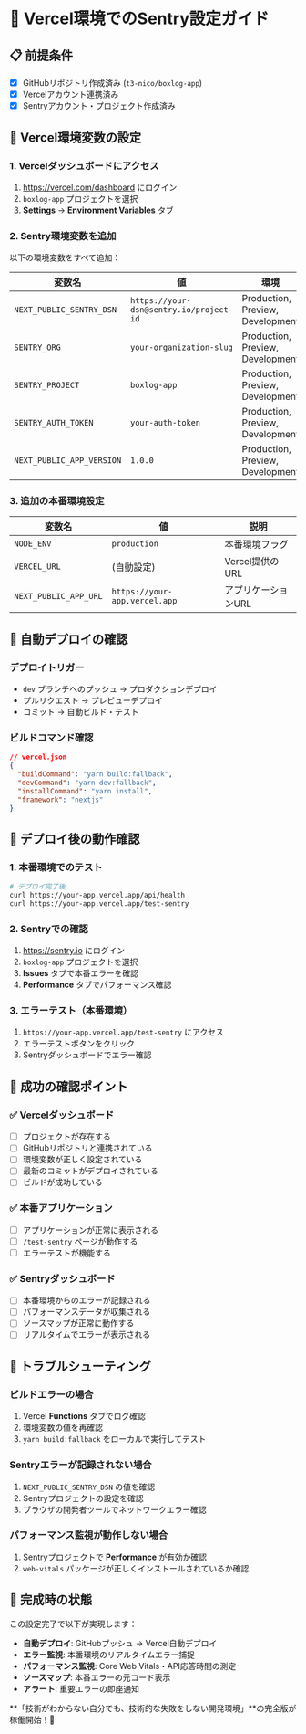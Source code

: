 # 🚀 Vercel環境でのSentry設定ガイド

## 📋 前提条件
- [x] GitHubリポジトリ作成済み (`t3-nico/boxlog-app`)
- [x] Vercelアカウント連携済み
- [x] Sentryアカウント・プロジェクト作成済み

## 🔧 Vercel環境変数の設定

### 1. Vercelダッシュボードにアクセス
1. https://vercel.com/dashboard にログイン
2. `boxlog-app` プロジェクトを選択
3. **Settings** → **Environment Variables** タブ

### 2. Sentry環境変数を追加

以下の環境変数をすべて追加：

| 変数名 | 値 | 環境 |
|--------|-----|------|
| `NEXT_PUBLIC_SENTRY_DSN` | `https://your-dsn@sentry.io/project-id` | Production, Preview, Development |
| `SENTRY_ORG` | `your-organization-slug` | Production, Preview, Development |
| `SENTRY_PROJECT` | `boxlog-app` | Production, Preview, Development |
| `SENTRY_AUTH_TOKEN` | `your-auth-token` | Production, Preview, Development |
| `NEXT_PUBLIC_APP_VERSION` | `1.0.0` | Production, Preview, Development |

### 3. 追加の本番環境設定

| 変数名 | 値 | 説明 |
|--------|-----|------|
| `NODE_ENV` | `production` | 本番環境フラグ |
| `VERCEL_URL` | (自動設定) | Vercel提供のURL |
| `NEXT_PUBLIC_APP_URL` | `https://your-app.vercel.app` | アプリケーションURL |

## 🔄 自動デプロイの確認

### デプロイトリガー
- `dev` ブランチへのプッシュ → プロダクションデプロイ
- プルリクエスト → プレビューデプロイ
- コミット → 自動ビルド・テスト

### ビルドコマンド確認
```json
// vercel.json
{
  "buildCommand": "yarn build:fallback",
  "devCommand": "yarn dev:fallback",
  "installCommand": "yarn install",
  "framework": "nextjs"
}
```

## 🧪 デプロイ後の動作確認

### 1. 本番環境でのテスト
```bash
# デプロイ完了後
curl https://your-app.vercel.app/api/health
curl https://your-app.vercel.app/test-sentry
```

### 2. Sentryでの確認
1. https://sentry.io にログイン
2. `boxlog-app` プロジェクトを選択
3. **Issues** タブで本番エラーを確認
4. **Performance** タブでパフォーマンス確認

### 3. エラーテスト（本番環境）
1. `https://your-app.vercel.app/test-sentry` にアクセス
2. エラーテストボタンをクリック
3. Sentryダッシュボードでエラー確認

## 🎯 成功の確認ポイント

### ✅ Vercelダッシュボード
- [ ] プロジェクトが存在する
- [ ] GitHubリポジトリと連携されている
- [ ] 環境変数が正しく設定されている
- [ ] 最新のコミットがデプロイされている
- [ ] ビルドが成功している

### ✅ 本番アプリケーション
- [ ] アプリケーションが正常に表示される
- [ ] `/test-sentry` ページが動作する
- [ ] エラーテストが機能する

### ✅ Sentryダッシュボード
- [ ] 本番環境からのエラーが記録される
- [ ] パフォーマンスデータが収集される
- [ ] ソースマップが正常に動作する
- [ ] リアルタイムでエラーが表示される

## 🚨 トラブルシューティング

### ビルドエラーの場合
1. Vercel **Functions** タブでログ確認
2. 環境変数の値を再確認
3. `yarn build:fallback` をローカルで実行してテスト

### Sentryエラーが記録されない場合
1. `NEXT_PUBLIC_SENTRY_DSN` の値を確認
2. Sentryプロジェクトの設定を確認
3. ブラウザの開発者ツールでネットワークエラー確認

### パフォーマンス監視が動作しない場合
1. Sentryプロジェクトで **Performance** が有効か確認
2. `web-vitals` パッケージが正しくインストールされているか確認

## 🎉 完成時の状態

この設定完了で以下が実現します：

- **自動デプロイ**: GitHubプッシュ → Vercel自動デプロイ
- **エラー監視**: 本番環境のリアルタイムエラー捕捉
- **パフォーマンス監視**: Core Web Vitals・API応答時間の測定
- **ソースマップ**: 本番エラーの元コード表示
- **アラート**: 重要エラーの即座通知

**「技術がわからない自分でも、技術的な失敗をしない開発環境」**の完全版が稼働開始！🚀